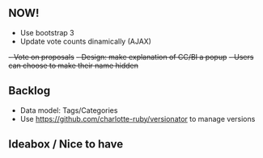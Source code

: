 ## NOW!

- Use bootstrap 3
- Update vote counts dinamically (AJAX)

<del>- Vote on proposals</del>
<del>- Design: make explanation of CC/BI a popup</del>
<del>- Users can choose to make their name hidden</del>

## Backlog

- Data model: Tags/Categories
- Use https://github.com/charlotte-ruby/versionator to manage versions


## Ideabox / Nice to have
